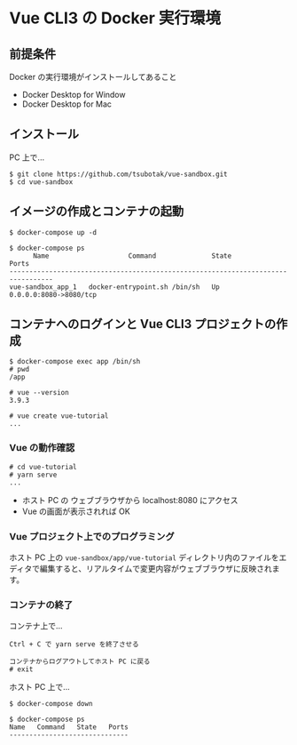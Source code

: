# Vue CLI3 の Docker 実行環境

## 前提条件

Docker の実行環境がインストールしてあること

- Docker Desktop for Window
- Docker Desktop for Mac

## インストール

PC 上で...

```
$ git clone https://github.com/tsubotak/vue-sandbox.git
$ cd vue-sandbox
```

## イメージの作成とコンテナの起動

```
$ docker-compose up -d

$ docker-compose ps
      Name                    Command              State           Ports
---------------------------------------------------------------------------------
vue-sandbox_app_1   docker-entrypoint.sh /bin/sh   Up      0.0.0.0:8080->8080/tcp
```

## コンテナへのログインと Vue CLI3 プロジェクトの作成

```
$ docker-compose exec app /bin/sh
# pwd
/app

# vue --version
3.9.3

# vue create vue-tutorial
...
```

### Vue の動作確認

```
# cd vue-tutorial
# yarn serve
...
```

- ホスト PC の ウェブブラウザから localhost:8080 にアクセス
- Vue の画面が表示されれば OK

### Vue プロジェクト上でのプログラミング

ホスト PC 上の `vue-sandbox/app/vue-tutorial` ディレクトリ内のファイルをエディタで編集すると、リアルタイムで変更内容がウェブブラウザに反映されます。

### コンテナの終了

コンテナ上で...

```
Ctrl + C で yarn serve を終了させる

コンテナからログアウトしてホスト PC に戻る
# exit
```

ホスト PC 上で...

```
$ docker-compose down

$ docker-compose ps
Name   Command   State   Ports
------------------------------
```
